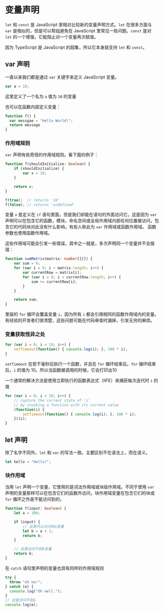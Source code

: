 # 变量声明

`let` 和 `const` 是 JavaScript 里相对比较新的变量声明方式。`let` 在很多方面与 `var` 是相似的，但是可以帮组避免在 JavaScript 里常见一些问题。`const` 是对 `let` 的一个增强，它能阻止对一个变量再次赋值。

因为 TypeScript 是 JavaScript 的超集，所以它本身就支持 `let` 和 `const`。

## var 声明

一直以来我们都是通过 `var` 关键字来定义 JavaScript 变量。

```ts
var a = 10;
```

这里定义了一个名为 `a` 值为 `10` 的变量

也可以在函数内部定义变量：

```ts
function f() {
  var messgae = "Hello World!";
  return message
}
```

### 作用域规则

`var` 声明有些奇怪的作用域规则。看下面的例子：

```ts
function f(shouldInitialize: boolean) {
    if (shouldInitialize) {
        var x = 10;
    }

    return x;
}

f(true);  // returns '10'
f(false); // returns 'undefined'
```

变量 `x` 是定义在 `if` 语句里面，但是我们却能在语句的外面访问它。这是因为 `var` 声明可以在包含它的函数，模块，命名空间或全局作用域内部任何位置被访问，包含它的代码块对此没有什么影响，有些人称此为 `var` 作用域或函数作用域。 函数参数也使用函数作用域。

这些作用域可能会引发一些错误。其中之一就是，多次声明同一个变量并不会报错：

```ts
function sumMatrix(matrix: number[][]) {
    var sum = 0;
    for (var i = 0; i < matrix.length; i++) {
        var currentRow = matrix[i];
        for (var i = 0; i < currentRow.length; i++) {
            sum += currentRow[i];
        }
    }

    return sum;
}
```

里层的 `for` 循环会覆盖变量 `i`，因为所有 `i` 都会引用相同的函数作用域内的变量。有经验的开发者们很清楚，这些问题可能在代码审查时漏掉，引发无穷的麻烦。

### 变量获取怪异之处

```ts
for (var i = 0; i < 10; i++) {
    setTimeout(function() { console.log(i); }, 100 * i);
}
```

`setTimeout` 在若干毫秒后执行一个函数，并且在 `for` 循环结束后。`for` 循环结束后，`i` 的值为 10。所以当函数被调用的时候，它会打印出10

一个通常的解决方法是使用立即执行的函数表达式（IIFE）来捕获每次迭代时 `i` 的值

```ts
for (var i = 0; i < 10; i++) {
    // capture the current state of 'i'
    // by invoking a function with its current value
    (function(i) {
        setTimeout(function() { console.log(i); }, 100 * i);
    })(i);
}
```

## let 声明

除了名字不同外，`let` 和 `var` 的写法一致。主要区别不在语法上，而在语义。

```ts
let hello = "Hello!";
```

### 块作用域

当用 `let` 声明一个变量，它使用的是词法作用域或块级作用域。不同于使用 `var` 声明的变量那样可以在包含它们的函数外访问，块作用域变量在包含它们的块或 `for` 循环之外是不能访问到的。

```ts
function f(input: boolean) {
    let a = 100;

    if (input) {
        // 这里可以访问到a变量
        let b = a + 1;
        return b;
    }

    // 这里访问不到b变量
    return b;
}
```

在 `catch` 语句里声明的变量也具有同样的作用域规则

```ts
try {
  throw "oh no!";
} catch (e) {
  console.log("Oh well.");
}
// 这里访问不到e
console.log(e);
```


